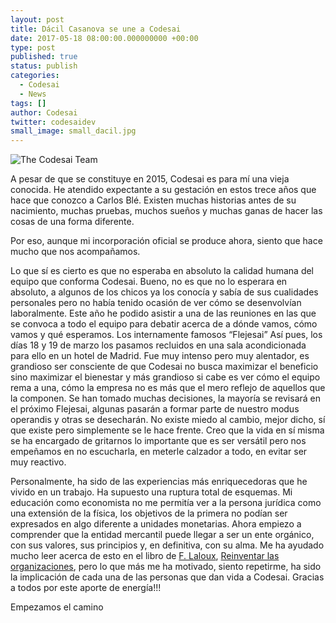 ```yaml
---
layout: post
title: Dácil Casanova se une a Codesai
date: 2017-05-18 08:00:00.000000000 +00:00
type: post
published: true
status: publish
categories:
  - Codesai
  - News
tags: []
author: Codesai
twitter: codesaidev
small_image: small_dacil.jpg
---
```


<img src="/assets/codesai_at_full.jpg" alt="The Codesai Team">

A pesar de que se constituye en 2015, Codesai es para mí una vieja conocida. He atendido
expectante a su gestación en estos trece años que hace que conozco a Carlos Blé. Existen muchas
historias antes de su nacimiento, muchas pruebas, muchos sueños y muchas ganas de hacer las
cosas de una forma diferente.

Por eso, aunque mi incorporación oficial se produce ahora, siento que hace mucho que nos
acompañamos.

Lo que sí es cierto es que no esperaba en absoluto la calidad humana del equipo que conforma
Codesai. Bueno, no es que no lo esperara en absoluto, a algunos de los chicos ya los conocía y
sabía de sus cualidades personales pero no había tenido ocasión de ver cómo se desenvolvían
laboralmente. Este año he podido asistir a una de las reuniones en las que se convoca a todo el
equipo para debatir acerca de a dónde vamos, cómo vamos y qué esperamos. Los internamente
famosos “Flejesai” Así pues, los días 18 y 19 de marzo los pasamos recluidos en una sala
acondicionada para ello en un hotel de Madrid. Fue muy intenso pero muy alentador, es grandioso
ser consciente de que Codesai no busca maximizar el beneficio sino maximizar el bienestar y más
grandioso si cabe es ver cómo el equipo rema a una, cómo la empresa no es más que el mero
reflejo de aquellos que la componen. Se han tomado muchas decisiones, la mayoría se revisará en
el próximo Flejesai, algunas pasarán a formar parte de nuestro modus operandis y otras se
desecharán. No existe miedo al cambio, mejor dicho, sí que existe pero simplemente se le hace
frente. Creo que la vida en sí misma se ha encargado de gritarnos lo importante que es ser versátil
pero nos empeñamos en no escucharla, en meterle calzador a todo, en evitar ser muy reactivo.

Personalmente, ha sido de las experiencias más enriquecedoras que he vivido en un trabajo. Ha
supuesto una ruptura total de esquemas. Mi educación como economista no me permitía ver a la
persona jurídica como una extensión de la física, los objetivos de la primera no podían ser
expresados en algo diferente a unidades monetarias. Ahora empiezo a comprender que la entidad
mercantil puede llegar a ser un ente orgánico, con sus valores, sus principios y, en definitiva, con
su alma. Me ha ayudado mucho leer acerca de esto en el libro de [F. Laloux](https://es.linkedin.com/in/frederic-laloux-108174), 
[Reinventar las organizaciones](http://www.reinventingorganizations.com/es.html), pero lo que más me ha motivado, siento repetirme, ha sido la implicación de cada
una de las personas que dan vida a Codesai. Gracias a todos por este aporte de energía!!!

Empezamos el camino
